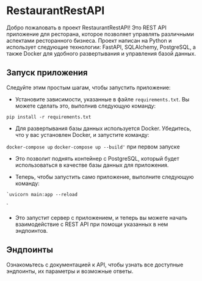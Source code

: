# RestaurantRestAPI

Добро пожаловать в проект RestaurantRestAPI! Это REST API приложение для ресторана, которое позволяет управлять различными аспектами ресторанного бизнеса. Проект написан на Python и использует следующие технологии: FastAPI, SQLAlchemy, PostgreSQL, а также Docker для удобного развертывания и управления базой данных.

## Запуск приложения

Следуйте этим простым шагам, чтобы запустить приложение:

 -  Установите зависимости, указанные в файле `requirements.txt`. Вы можете сделать это, выполнив следующую команду:
    

`pip install -r requirements.txt`

 
    
 -   Для развертывания базы данных используется Docker. Убедитесь, что у вас установлен Docker, и запустите команду:
    

  `docker-compose up`
  `docker-compose up --build'` при первом запуске 

    
-   Это позволит поднять контейнер с PostgreSQL, который будет использоваться в качестве базы данных для приложения.
    
 -   Теперь, чтобы запустить само приложение, выполните следующую команду:

    `uvicorn main:app --reload

` 
    
-   Это запустит сервер с приложением, и теперь вы можете начать взаимодействие с REST API при помощи указанных в нем эндпоинтов.
    

## Эндпоинты

Ознакомьтесь с документацией к API, чтобы узнать все доступные эндпоинты, их параметры и возможные ответы. 